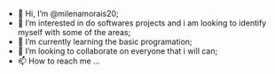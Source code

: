 - 👋 Hi, I’m @milenamorais20;
- 👀 I’m interested in do softwares projects and i am looking to identify myself with some of the areas;
- 🌱 I’m currently learning the basic programation;
- 💞️ I’m looking to collaborate on everyone that i will can;
- 📫 How to reach me ...

<!---
milenamorais20/milenamorais20 is a ✨ special ✨ repository because its `README.md` (this file) appears on your GitHub profile.
You can click the Preview link to take a look at your changes.
--->
